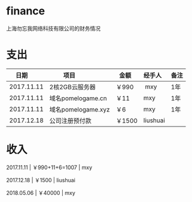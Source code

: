 # finance
上海勿忘我网络科技有限公司的财务情况


# 支出

| 日期       | 项目               | 金额    | 经手人   | 备注   |
|-----------|--------------------|--------|---------|-------|
|2017.11.11 | 2核2GB云服务器       | ￥990  | mxy     | 1年   |
|2017.11.11 | 域名pomelogame.cn   | ￥11   | mxy     | 1年   |
|2017.11.11 | 域名pomelogame.xyz  | ￥6    | mxy     | 1年   |
|2017.12.18 | 公司注册预付款        | ￥1500 | liushuai|      |


# 收入

2017.11.11 | ￥990+11+6=1007 | mxy

2017.12.18 | ￥1500 | liushuai

2018.05.06 | ￥40000 | mxy

